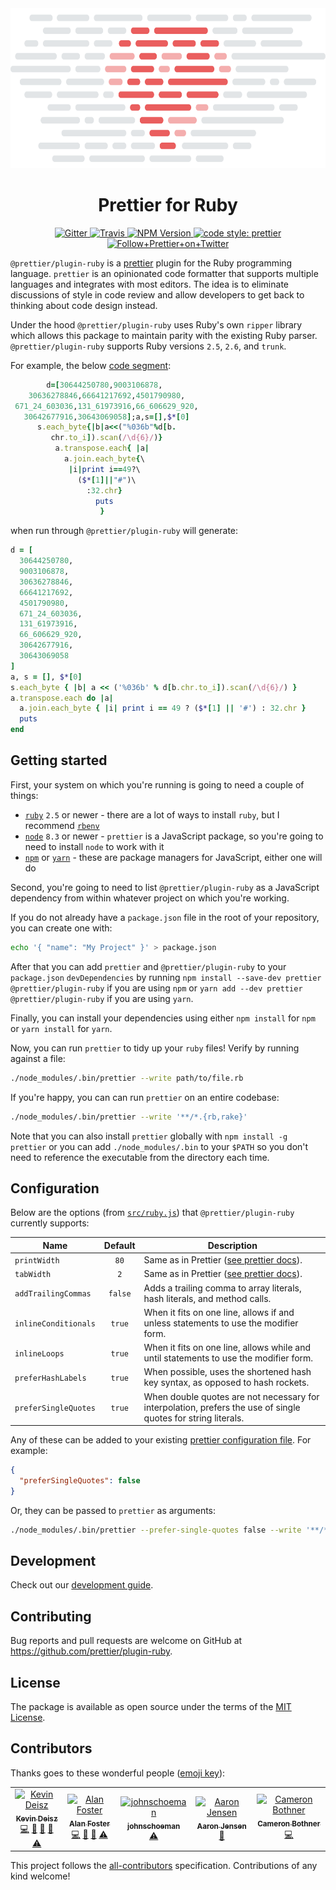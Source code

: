 <div align="center">
  <img alt="Prettier Ruby" height="256px" src="./docs/logo.png">
</div>

<h1 align="center">Prettier for Ruby</h1>

<p align="center">
  <a href="https://gitter.im/jlongster/prettier">
    <img alt="Gitter" src="https://img.shields.io/gitter/room/jlongster/prettier.svg?style=flat-square">
  </a>
  <a href="https://travis-ci.org/prettier/plugin-ruby">
    <img alt="Travis" src="https://img.shields.io/travis/prettier/plugin-ruby/master.svg?style=flat-square">
  </a>
  <a href="https://www.npmjs.com/package/@prettier/plugin-ruby">
    <img alt="NPM Version" src="https://img.shields.io/npm/v/@prettier/plugin-ruby.svg?style=flat-square">
  </a>
  <a href="#badge">
    <img alt="code style: prettier" src="https://img.shields.io/badge/code_style-prettier-ff69b4.svg?style=flat-square">
  </a>
  <a href="https://twitter.com/PrettierCode">
    <img alt="Follow+Prettier+on+Twitter" src="https://img.shields.io/twitter/follow/prettiercode.svg?label=follow+prettier&style=flat-square">
  </a>
</p>

`@prettier/plugin-ruby` is a [prettier](https://prettier.io/) plugin for the Ruby programming language. `prettier` is an opinionated code formatter that supports multiple languages and integrates with most editors. The idea is to eliminate discussions of style in code review and allow developers to get back to thinking about code design instead.

Under the hood `@prettier/plugin-ruby` uses Ruby's own `ripper` library which allows this package to maintain parity with the existing Ruby parser. `@prettier/plugin-ruby` supports Ruby versions `2.5`, `2.6`, and `trunk`.

For example, the below [code segment](http://www.rubyinside.com/advent2006/4-ruby-obfuscation.html):

```ruby
        d=[30644250780,9003106878,
    30636278846,66641217692,4501790980,
 671_24_603036,131_61973916,66_606629_920,
   30642677916,30643069058];a,s=[],$*[0]
      s.each_byte{|b|a<<("%036b"%d[b.
         chr.to_i]).scan(/\d{6}/)}
          a.transpose.each{ |a|
            a.join.each_byte{\
             |i|print i==49?\
               ($*[1]||"#")\
                 :32.chr}
                   puts
                    }
```

when run through `@prettier/plugin-ruby` will generate:

```ruby
d = [
  30644250780,
  9003106878,
  30636278846,
  66641217692,
  4501790980,
  671_24_603036,
  131_61973916,
  66_606629_920,
  30642677916,
  30643069058
]
a, s = [], $*[0]
s.each_byte { |b| a << ('%036b' % d[b.chr.to_i]).scan(/\d{6}/) }
a.transpose.each do |a|
  a.join.each_byte { |i| print i == 49 ? ($*[1] || '#') : 32.chr }
  puts
end
```

## Getting started

First, your system on which you're running is going to need a couple of things:

- [`ruby`](https://www.ruby-lang.org/en/documentation/installation/) `2.5` or newer - there are a lot of ways to install `ruby`, but I recommend [`rbenv`](https://github.com/rbenv/rbenv)
- [`node`](https://nodejs.org/en/download/) `8.3` or newer - `prettier` is a JavaScript package, so you're going to need to install `node` to work with it
- [`npm`](https://www.npmjs.com/get-npm) or [`yarn`](https://yarnpkg.com/en/docs/getting-started) - these are package managers for JavaScript, either one will do

Second, you're going to need to list `@prettier/plugin-ruby` as a JavaScript dependency from within whatever project on which you're working.

If you do not already have a `package.json` file in the root of your repository, you can create one with:

```bash
echo '{ "name": "My Project" }' > package.json
```

After that you can add `prettier` and `@prettier/plugin-ruby` to your `package.json` `devDependencies` by running `npm install --save-dev prettier @prettier/plugin-ruby` if you are using `npm` or `yarn add --dev prettier @prettier/plugin-ruby` if you are using `yarn`.

Finally, you can install your dependencies using either `npm install` for `npm` or `yarn install` for `yarn`.

Now, you can run `prettier` to tidy up your `ruby` files! Verify by running against a file:

```bash
./node_modules/.bin/prettier --write path/to/file.rb
```

If you're happy, you can can run `prettier` on an entire codebase:

```bash
./node_modules/.bin/prettier --write '**/*.{rb,rake}'
```

Note that you can also install `prettier` globally with `npm install -g prettier` or you can add `./node_modules/.bin` to your `$PATH` so you don't need to reference the executable from the directory each time.

## Configuration

Below are the options (from [`src/ruby.js`](src/ruby.js)) that `@prettier/plugin-ruby` currently supports:

| Name                 | Default | Description                                                                                                   |
| -------------------- | :-----: | ------------------------------------------------------------------------------------------------------------- |
| `printWidth`         |  `80`   | Same as in Prettier ([see prettier docs](https://prettier.io/docs/en/options.html#print-width)).              |
| `tabWidth`           |   `2`   | Same as in Prettier ([see prettier docs](https://prettier.io/docs/en/options.html#tab-width)).                |
| `addTrailingCommas`  | `false` | Adds a trailing comma to array literals, hash literals, and method calls.                                     |
| `inlineConditionals` | `true`  | When it fits on one line, allows if and unless statements to use the modifier form.                           |
| `inlineLoops`        | `true`  | When it fits on one line, allows while and until statements to use the modifier form.                         |
| `preferHashLabels`   | `true`  | When possible, uses the shortened hash key syntax, as opposed to hash rockets.                                |
| `preferSingleQuotes` | `true`  | When double quotes are not necessary for interpolation, prefers the use of single quotes for string literals. |

Any of these can be added to your existing [prettier configuration
file](https://prettier.io/docs/en/configuration.html). For example:

```json
{
  "preferSingleQuotes": false
}
```

Or, they can be passed to `prettier` as arguments:

```bash
./node_modules/.bin/prettier --prefer-single-quotes false --write '**/*.{rb,rake}'
```

## Development

Check out our [development guide](development.md).

## Contributing

Bug reports and pull requests are welcome on GitHub at https://github.com/prettier/plugin-ruby.

## License

The package is available as open source under the terms of the [MIT License](https://opensource.org/licenses/MIT).

## Contributors

Thanks goes to these wonderful people ([emoji key](https://allcontributors.org/docs/en/emoji-key)):

<!-- ALL-CONTRIBUTORS-LIST:START - Do not remove or modify this section -->
<!-- prettier-ignore -->
<table><tr><td align="center"><a href="https://kevindeisz.com"><img src="https://avatars2.githubusercontent.com/u/5093358?v=4" width="100px;" alt="Kevin Deisz"/><br /><sub><b>Kevin Deisz</b></sub></a><br /><a href="https://github.com/kddeisz/plugin-ruby/commits?author=kddeisz" title="Code">💻</a> <a href="https://github.com/kddeisz/plugin-ruby/commits?author=kddeisz" title="Documentation">📖</a> <a href="#maintenance-kddeisz" title="Maintenance">🚧</a> <a href="#review-kddeisz" title="Reviewed Pull Requests">👀</a> <a href="https://github.com/kddeisz/plugin-ruby/commits?author=kddeisz" title="Tests">⚠️</a></td><td align="center"><a href="https://www.alanfoster.me/"><img src="https://avatars2.githubusercontent.com/u/1271782?v=4" width="100px;" alt="Alan Foster"/><br /><sub><b>Alan Foster</b></sub></a><br /><a href="https://github.com/kddeisz/plugin-ruby/commits?author=AlanFoster" title="Code">💻</a> <a href="https://github.com/kddeisz/plugin-ruby/commits?author=AlanFoster" title="Documentation">📖</a> <a href="#review-AlanFoster" title="Reviewed Pull Requests">👀</a> <a href="https://github.com/kddeisz/plugin-ruby/commits?author=AlanFoster" title="Tests">⚠️</a></td><td align="center"><a href="https://github.com/johnschoeman"><img src="https://avatars0.githubusercontent.com/u/16049495?v=4" width="100px;" alt="johnschoeman"/><br /><sub><b>johnschoeman</b></sub></a><br /><a href="https://github.com/kddeisz/plugin-ruby/commits?author=johnschoeman" title="Tests">⚠️</a></td><td align="center"><a href="https://twitter.com/aaronjensen"><img src="https://avatars3.githubusercontent.com/u/8588?v=4" width="100px;" alt="Aaron Jensen"/><br /><sub><b>Aaron Jensen</b></sub></a><br /><a href="https://github.com/kddeisz/plugin-ruby/commits?author=aaronjensen" title="Documentation">📖</a></td><td align="center"><a href="http://cameronbothner.com"><img src="https://avatars1.githubusercontent.com/u/4642599?v=4" width="100px;" alt="Cameron Bothner"/><br /><sub><b>Cameron Bothner</b></sub></a><br /><a href="https://github.com/kddeisz/plugin-ruby/commits?author=cbothner" title="Code">💻</a></td></tr></table>

<!-- ALL-CONTRIBUTORS-LIST:END -->

This project follows the [all-contributors](https://github.com/all-contributors/all-contributors) specification. Contributions of any kind welcome!